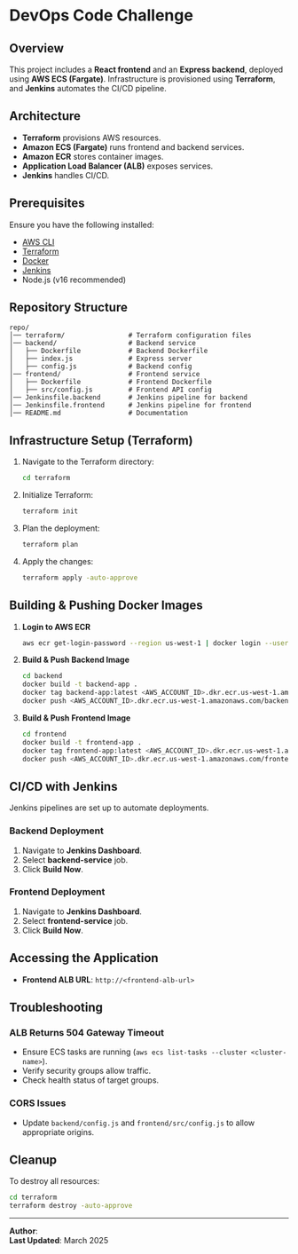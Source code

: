 # DevOps Code Challenge

## Overview
This project includes a **React frontend** and an **Express backend**, deployed using **AWS ECS (Fargate)**. Infrastructure is provisioned using **Terraform**, and **Jenkins** automates the CI/CD pipeline.

## Architecture
- **Terraform** provisions AWS resources.
- **Amazon ECS (Fargate)** runs frontend and backend services.
- **Amazon ECR** stores container images.
- **Application Load Balancer (ALB)** exposes services.
- **Jenkins** handles CI/CD.

## Prerequisites
Ensure you have the following installed:
- [AWS CLI](https://aws.amazon.com/cli/)
- [Terraform](https://developer.hashicorp.com/terraform/downloads)
- [Docker](https://www.docker.com/products/docker-desktop)
- [Jenkins](https://www.jenkins.io/download/)
- Node.js (v16 recommended)

## Repository Structure
```
repo/
│── terraform/                # Terraform configuration files
│── backend/                  # Backend service
│   ├── Dockerfile            # Backend Dockerfile
│   ├── index.js              # Express server
│   ├── config.js             # Backend config
│── frontend/                 # Frontend service
│   ├── Dockerfile            # Frontend Dockerfile
│   ├── src/config.js         # Frontend API config
│── Jenkinsfile.backend       # Jenkins pipeline for backend
│── Jenkinsfile.frontend      # Jenkins pipeline for frontend
│── README.md                 # Documentation
```

## Infrastructure Setup (Terraform)
1. Navigate to the Terraform directory:
   ```sh
   cd terraform
   ```
2. Initialize Terraform:
   ```sh
   terraform init
   ```
3. Plan the deployment:
   ```sh
   terraform plan
   ```
4. Apply the changes:
   ```sh
   terraform apply -auto-approve
   ```

## Building & Pushing Docker Images
1. **Login to AWS ECR**
   ```sh
   aws ecr get-login-password --region us-west-1 | docker login --username AWS --password-stdin <AWS_ACCOUNT_ID>.dkr.ecr.us-west-1.amazonaws.com
   ```
2. **Build & Push Backend Image**
   ```sh
   cd backend
   docker build -t backend-app .
   docker tag backend-app:latest <AWS_ACCOUNT_ID>.dkr.ecr.us-west-1.amazonaws.com/backend-app:latest
   docker push <AWS_ACCOUNT_ID>.dkr.ecr.us-west-1.amazonaws.com/backend-app:latest
   ```
3. **Build & Push Frontend Image**
   ```sh
   cd frontend
   docker build -t frontend-app .
   docker tag frontend-app:latest <AWS_ACCOUNT_ID>.dkr.ecr.us-west-1.amazonaws.com/frontend-app:latest
   docker push <AWS_ACCOUNT_ID>.dkr.ecr.us-west-1.amazonaws.com/frontend-app:latest
   ```

## CI/CD with Jenkins
Jenkins pipelines are set up to automate deployments.

### Backend Deployment
1. Navigate to **Jenkins Dashboard**.
2. Select **backend-service** job.
3. Click **Build Now**.

### Frontend Deployment
1. Navigate to **Jenkins Dashboard**.
2. Select **frontend-service** job.
3. Click **Build Now**.

## Accessing the Application
- **Frontend ALB URL**: `http://<frontend-alb-url>`

## Troubleshooting
### **ALB Returns 504 Gateway Timeout**
- Ensure ECS tasks are running (`aws ecs list-tasks --cluster <cluster-name>`).
- Verify security groups allow traffic.
- Check health status of target groups.

### **CORS Issues**
- Update `backend/config.js` and `frontend/src/config.js` to allow appropriate origins.

## Cleanup
To destroy all resources:
```sh
cd terraform
terraform destroy -auto-approve
```

---
**Author**: <your name>  
**Last Updated**: March 2025

